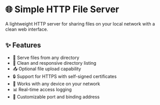 # 🌐 Simple HTTP File Server

A lightweight HTTP server for sharing files on your local network with a clean web interface.

## ✨ Features

- 📂 Serve files from any directory
- 🔄 Clean and responsive directory listing
- 📤 Optional file upload capability
- 🔒 Support for HTTPS with self-signed certificates
- 📱 Works with any device on your network
- 📊 Real-time access logging
- 🔧 Customizable port and binding address
